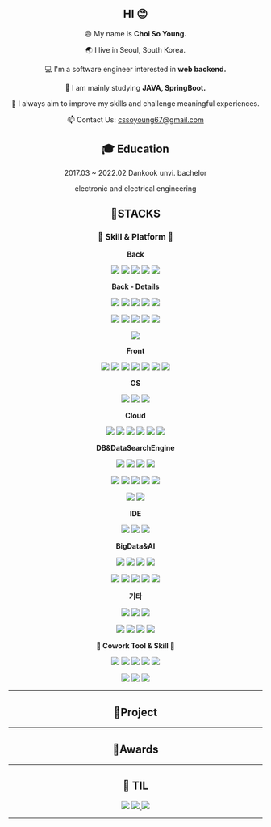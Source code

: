 <div align=center>
  
## HI 😊
😄 My name is **Choi So Young.**
  
🌏 I live in Seoul, South Korea.
  
💻 I'm a software engineer interested in **web backend.**
    
🌱 I am mainly studying **JAVA, SpringBoot.**

🚀 I always aim to improve my skills and challenge meaningful experiences.
  
📫 Contact Us: cssoyoung67@gmail.com


## **🎓 Education**

2017.03 ~ 2022.02 Dankook unvi. bachelor 

electronic and electrical engineering

## **📒STACKS**

### **🌱 Skill & Platform 🌱**
  
**Back**
  
![](https://img.shields.io/badge/Java-007396?style=flat&logo=OpenJDK&logoColor=white") <img src="https://img.shields.io/badge/Python-3776AB?style=flat&logo=Python&logoColor=white"> <img src="https://img.shields.io/badge/Spring-6DB33F?style=flat&logo=Spring&logoColor=white"> 
<img src="https://img.shields.io/badge/Spring Boot-6DB33F?style=flat&logo=Spring Boot&logoColor=white"> <img src="https://img.shields.io/badge/Flask-000000?style=flat&logo=Flask&logoColor=white"> 

**Back - Details**
  
<img src="https://img.shields.io/badge/Axios-5A29E4?style=flat&logo=Axios&logoColor=white"> <img src="https://img.shields.io/badge/REST API-5A29E4?style=flat&logo=REST API&logoColor=white">  <img src="https://img.shields.io/badge/JSON-000000?style=flat&logo=JSON&logoColor=white"> <img src="https://img.shields.io/badge/JWT-000000?style=flat&logo=JSON Web Tokens&logoColor=white"> <img src="https://img.shields.io/badge/Spring Security-6DB33F?style=flat&logo=Spring Security&logoColor=white">
  
<img src="https://img.shields.io/badge/Apache Maven-C71A36?style=flat&logo=Apache Maven&logoColor=white"> <img src="https://img.shields.io/badge/Gradle-02303A?style=flat&logo=Gradle&logoColor=white"> <img src="https://img.shields.io/badge/Apache Tomcat-F8DC75?style=flat&logo=Apache Tomcat&logoColor=white"> <img src="https://img.shields.io/badge/JDBC-007396?style=flat&logo=A&logoColor=white"> <img src="https://img.shields.io/badge/JPA-007396?style=flat&logo=A&logoColor=white">
  
<img src="https://img.shields.io/badge/Swagger-85EA2D?style=flat&logo=Swagger&logoColor=white">
  
**Front**
  
<img src="https://img.shields.io/badge/JavaScript-F7DF1E?style=flat&logo=JavaScript&logoColor=white"> <img src="https://img.shields.io/badge/React-1DAFB?style=flat&logo=React&logoColor=white"> <img src="https://img.shields.io/badge/Next.js-000000?style=flat&logo=Next.js&logoColor=white"> <img src="https://img.shields.io/badge/D3.js-F9A03C?style=flat&logo=D3.js&logoColor=white"> <img src="https://img.shields.io/badge/HTML-E34F26?style=flat&logo=HTML5&logoColor=white"> ![](https://img.shields.io/badge/JSP-007396?style=flat&logo=OpenJDK&logoColor=white") ![](https://img.shields.io/badge/Servlet-007396?style=flat&logo=OpenJDK&logoColor=white") 

**OS**

  <img src="https://img.shields.io/badge/Windows-0078D6?style=flat&logo=Windows&logoColor=white"> <img src="https://img.shields.io/badge/Linux-FCC624?style=flat&logo=Linux&logoColor=white">  <img src="https://img.shields.io/badge/Ubuntu-E95420?style=flat&logo=Ubuntu&logoColor=white"> 

**Cloud**
  
<img src="https://img.shields.io/badge/Amazon AWS-232F3E?style=flat&logo=Amazon AWS&logoColor=white">  <img src="https://img.shields.io/badge/Amazon EC2-FF9900?style=flat&logo=Amazon EC2&logoColor=white"> <img src="https://img.shields.io/badge/Amazon RDS-527FFF?style=flat&logo=Amazon RDS&logoColor=white"> <img src="https://img.shields.io/badge/AWS elasticache-008DE4?style=flat&logo=AWS elasticache&logoColor=white"> <img src="https://img.shields.io/badge/Amazon S3-569A31?style=flat&logo=Amazon S3&logoColor=white">  <img src="https://img.shields.io/badge/Amazon SDK-007AAC?style=flat&logo=Amazon SDK&logoColor=white"> 
  
**DB&DataSearchEngine**
  
<img src="https://img.shields.io/badge/MySQL-4479A1?style=flat&logo=MySQL&logoColor=white"> <img src="https://img.shields.io/badge/Redis-DC382D?style=flat&logo=Redis&logoColor=white"> <img src="https://img.shields.io/badge/phpMyAdmin-6C78AF?style=flat&logo=phpMyAdmin&logoColor=white"> <img src="https://img.shields.io/badge/DBeaver-A5915F?style=flat&logo=DBeaver&logoColor=white">
  
<img src="https://img.shields.io/badge/Elastic-005571?style=flat&logo=Elastic&logoColor=white"> <img src="https://img.shields.io/badge/Elasticsearch-005571?style=flat&logo=ElasticSearch&logoColor=white"> <img src="https://img.shields.io/badge/Logstash-005571?style=flat&logo=Logstash&logoColor=white"> <img src="https://img.shields.io/badge/Kibana-005571?style=flat&logo=Kibana&logoColor=white">  <img src="https://img.shields.io/badge/JavaRestHighLevelClient-005571?style=flat&logo=A&logoColor=white"> 
  
<img src="https://img.shields.io/badge/Apache Kafka-231F20?style=flat&logo=Apache Kafka&logoColor=white">
<img src="https://img.shields.io/badge/Zookeeper-231F20?style=flat&logo=A&logoColor=white">

  
**IDE**
  
<img src="https://img.shields.io/badge/STS-6DB33F?style=flat&logo=Spring&logoColor=white"> <img src="https://img.shields.io/badge/VSC-007ACC?style=flat&logo=VisualStudioCode&logoColor=white"> <img src="https://img.shields.io/badge/Eclipse-2C2255?style=flat&logo=Eclipse IDE&logoColor=white">
 
  
  
**BigData&AI**
  
<img src="https://img.shields.io/badge/pandas-150458?style=flat&logo=pandas&logoColor=white"> <img src="https://img.shields.io/badge/matplotlib-004088?style=flat&logo=matplotlib&logoColor=white"> <img src="https://img.shields.io/badge/Seaborn-EF2D5E?style=flat&logo=Seaborn&logoColor=white"> <img src="https://img.shields.io/badge/NumPy-013243?style=flat&logo=NumPy&logoColor=white"> 
  
<img src="https://img.shields.io/badge/Jupyter-F37626?style=flat&logo=Jupyter&logoColor=white"> <img src="https://img.shields.io/badge/Anaconda-44A833?style=flat&logo=Anaconda&logoColor=white"> <img src="https://img.shields.io/badge/PyTorch-EE4C2C?style=flat&logo=PyTorch&logoColor=white"> <img src="https://img.shields.io/badge/Keras-D00000?style=flat&logo=Keras&logoColor=white"> <img src="https://img.shields.io/badge/TensorFlow-FF6F00?style=flat&logo=TensorFlow&logoColor=white">
  
  
**기타**
  
<img src="https://img.shields.io/badge/FileZilla-BF0000?style=flat&logo=FileZilla&logoColor=white"> <img src="https://img.shields.io/badge/Putty-283274?style=flat&logo=Putty&logoColor=white"> <img src="https://img.shields.io/badge/Postman-FF6C37?style=flat&logo=Postman&logoColor=white">
  
<img src="https://img.shields.io/badge/RaspberryPi-A22846?style=flat&logo=RaspberryPi&logoColor=white"> <img src="https://img.shields.io/badge/Arduino-00979D?style=flat&logo=Arduino&logoColor=white"> <img src="https://img.shields.io/badge/AutoCad-0696D7?style=flat&logo=Autodesk&logoColor=white"> <img src="https://img.shields.io/badge/TCad-F08080?style=flat&logo=&logoColor=white"> 
  
 
  
 **🌱 Cowork Tool & Skill 🌱**
 
<img src="https://img.shields.io/badge/Git-F05032?style=flat&logo=Git&logoColor=white"> <img src="https://img.shields.io/badge/GitHub-181717?style=flat&logo=GitHub&logoColor=white"> <img src="https://img.shields.io/badge/Agile-E20074?style=flat&logo=A&logoColor=white"> <img src="https://img.shields.io/badge/Jira-0052CC?style=flat&logo=Jira Software&logoColor=white"> <img src="https://img.shields.io/badge/Zenhub backlog-0865AD?style=flat&logo=GitHub&logoColor=white"> 

<img src="https://img.shields.io/badge/Notion-000000?style=flat&logo=Notion&logoColor=white">
<img src="https://img.shields.io/badge/Figma-F24E1E?style=flat&logo=Figma&logoColor=white">
<img src="https://img.shields.io/badge/Slack-4A154B?style=flat&logo=Slack&logoColor=white">


---------

## **🌻Project**

---------
## 🥇Awards

----------

## 📕 TIL 
<img src="https://img.shields.io/badge/GitHub TIL-181717?style=flat&logo=GitHub&logoColor=white"> </a>
<a href="https://cso6005.tistory.com"> <img src="https://img.shields.io/badge/Tistory-000000?style=flat&logo=tistory&logoColor=white"> </a>
<a href="https://blog.naver.com/cso6005"> <img src="https://img.shields.io/badge/NeverBlog-03C75A?style=flat&logo=Naver&logoColor=white"> </a>
<a href="https://cso6005.tistory.com">
  
----------

